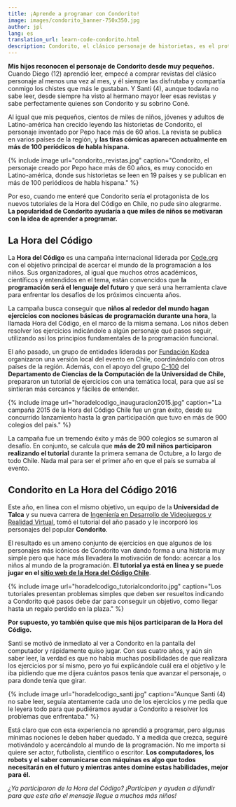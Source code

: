 ```yaml
---
title: ¡Aprende a programar con Condorito!
image: images/condorito_banner-750x350.jpg
author: jpl
lang: es
translation_url: learn-code-condorito.html
description: Condorito, el clásico personaje de historietas, es el protagonista de las actividades para aprender a programar en la Hora del Código 2016
---
```


**Mis hijos reconocen el personaje de Condorito desde muy pequeños.** Cuando Diego (12) aprendió leer, empecé a comprar revistas del clásico personaje al menos una vez al mes, y él siempre las disfrutaba y compartía conmigo los chistes que más le gustaban. Y Santi (4), aunque todavía no sabe leer, desde siempre ha visto al hermano mayor leer esas revistas y sabe perfectamente quienes son Condorito y su sobrino Coné.

Al igual que mis pequeños, cientos de miles de niños, jóvenes y adultos de Latino-américa han crecido leyendo las historietas de Condorito, el personaje inventado por Pepo hace más de 60 años. La revista se publica en varios países de la región, y **las tiras cómicas aparecen actualmente en más de 100 periódicos de habla hispana.**

{% include image url="condorito_revistas.jpg" caption="Condorito, el personaje creado por Pepo hace más de 60 años, es muy conocido en Latino-américa, donde sus historietas se leen en 19 países y se publican en más de 100 periódicos de habla hispana." %}

Por eso, cuando me enteré que Condorito sería el protagonista de los nuevos tutoriales de la Hora del Código en Chile, no pude sino alegrarme. **La popularidad de Condorito ayudaría a que miles de niños se motivaran con la idea de aprender a programar.**

## La Hora del Código

La **Hora del Código** es una campaña internacional liderada por [Code.org](http://code.org/) con el objetivo principal de acercar el mundo de la programación a los niños. Sus organizadores, al igual que muchos otros académicos, científicos y entendidos en el tema, están convencidos que **la programación será el lenguaje del futuro** y que será una herramienta clave para enfrentar los desafíos de los próximos cincuenta años.

La campaña busca conseguir que **niños al rededor del mundo hagan ejercicios con nociones básicas de programación durante una hora**, la llamada Hora del Código, en el marco de la misma semana. Los niños deben resolver los ejercicios indicándole a algún personaje qué pasos seguir, utilizando así los principios fundamentales de la programación funcional.

El año pasado, un grupo de entidades lideradas por [Fundación Kodea](http://www.kodea.org/) organizaron una versión local del evento en Chile, coordinándolo con otros países de la región. Además, con el apoyo del grupo [C-100](http://c-100.cl/) del **Departamento de Ciencias de la Computación de la Universidad de Chile**, prepararon un tutorial de ejercicios con una temática local, para que así se sintieran más cercanos y fáciles de entender.

{% include image url="horadelcodigo_inauguracion2015.jpg" caption="La campaña 2015 de la Hora del Código Chile fue un gran éxito, desde su concurrido lanzamiento hasta la gran participación que tuvo en más de 900 colegios del país." %}

La campaña fue un tremendo éxito y más de 900 colegios se sumaron al desafío. En conjunto, se calcula que **más de 20 mil niños participaron realizando el tutorial** durante la primera semana de Octubre, a lo largo de todo Chile. Nada mal para ser el primer año en que el país se sumaba al evento.

## Condorito en La Hora del Código 2016

Este año, en línea con el mismo objetivo, un equipo de la **Universidad de Talca** y su nueva carrera de [Ingeniería en Desarrollo de Videojuegos y Realidad Virtual](http://admision.utalca.cl/carreras/video_juegos.html), tomó el tutorial del año pasado y le incorporó los personajes del popular **Condorito**.

El resultado es un ameno conjunto de ejercicios en que algunos de los personajes más icónicos de Condorito van dando forma a una historia muy simple pero que hace más llevadera la motivación de fondo: acercar a los niños al mundo de la programación. **El tutorial ya está en línea y se puede jugar en el [sitio web de la Hora del Código Chile](http://horadelcodigo.cl/tutoriales/)**.

{% include image url="horadelcodigo_tutorialcondorito.jpg" caption="Los tutoriales presentan problemas simples que deben ser resueltos indicando a Condorito qué pasos debe dar para conseguir un objetivo, como llegar hasta un regalo perdido en la plaza." %}

**Por supuesto, yo también quise que mis hijos participaran de la Hora del Código.**

Santi se motivó de inmediato al ver a Condorito en la pantalla del computador y rápidamente quiso jugar. Con sus cuatro años, y aún sin saber leer, la verdad es que no había muchas posibilidades de que realizara los ejercicios por sí mismo, pero yo fui explicándole cuál era el objetivo y le iba pidiendo que me dijera cuántos pasos tenía que avanzar el personaje, o para donde tenía que girar.

{% include image url="horadelcodigo_santi.jpg" caption="Aunque Santi (4) no sabe leer, seguía atentamente cada uno de los ejercicios y me pedía que le leyera todo para que pudiéramos ayudar a Condorito a resolver los problemas que enfrentaba." %}

Está claro que con esta experiencia no aprendió a programar, pero algunas mínimas nociones le deben haber quedado. Y a medida que crezca, seguiré motivándolo y acercándolo al mundo de la programación. No me importa si quiere ser actor, futbolista, científico o escritor. **Los computadores, los robots y el saber comunicarse con máquinas es algo que todos necesitarán en el futuro y mientras antes domine estas habilidades, mejor para él.**

*¿Ya participaron de la Hora del Código? ¡Participen y ayuden a difundir para que este año el mensaje llegue a muchos más niños!*
